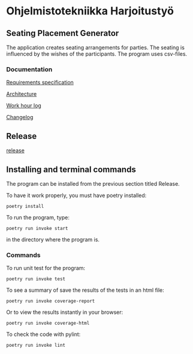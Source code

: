 # Ohjelmistotekniikka Harjoitustyö

## Seating Placement Generator
The application creates seating arrangements for parties. The seating is influenced by the wishes of the participants. The program uses csv-files.

### Documentation

[Requirements specification](https://github.com/HeljaeRaeisaenen/ohte-harjoitusty-/blob/main/documentation/requirements_spec.md)

[Architecture](https://github.com/HeljaeRaeisaenen/ohte-harjoitusty-/blob/main/documentation/architecture.md)

[Work hour log](https://github.com/HeljaeRaeisaenen/ohte-harjoitusty-/blob/main/documentation/workhourlog.md)

[Changelog](https://github.com/HeljaeRaeisaenen/ohte-harjoitusty-/blob/main/documentation/changelog.md)


## Release
[release](https://github.com/HeljaeRaeisaenen/ohte-harjoitusty-/releases/tag/viikko5)

## Installing and terminal commands
The program can be installed from the previous section titled Release. 

To have it work properly, you must have poetry installed:

`poetry install`

To run the program, type:

`poetry run invoke start`

in the directory where the program is.

### Commands
To run unit test for the program:

`poetry run invoke test`


To see a summary of save the results of the tests in an html file:

`poetry run invoke coverage-report`


Or to view the results instantly in your browser:

`poetry run invoke coverage-html`


To check the code with pylint:

`poetry run invoke lint`

